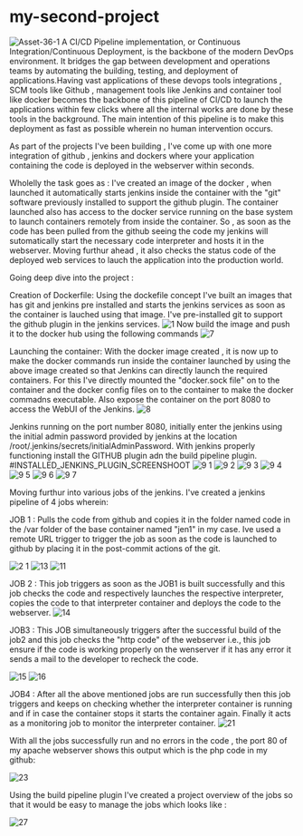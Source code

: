# my-second-project
![Asset-36-1](https://user-images.githubusercontent.com/64473684/85101273-a9292e00-b21f-11ea-9eb2-a05776d88b3f.png)
A CI/CD Pipeline implementation, or Continuous Integration/Continuous Deployment, is the backbone of the modern DevOps environment. It bridges the gap between development and operations teams by automating the building, testing, and deployment of applications.Having vast applications of these devops tools integrations , SCM tools like Github , management tools like Jenkins and container tool like docker becomes the backbone of this pipeline of CI/CD to launch the applications within few clicks where all the internal works are done by these tools in the background. The main intention of this pipeline is to make this deployment as fast as possible wherein no human intervention occurs.

As part of the projects I've been building , I've come up with one more integration of github , jenkins and dockers where your application containing the code is deployed in the webserver within seconds.

Wholelly the task goes as : I've created an image of the docker , when launched it automatically starts jenkins inside the container with the "git" software previously installed to support the github plugin. The container launched also has access to the docker service running on the base system to launch containers remotely from inside the container. So , as soon as the code has been pulled from the github seeing the code my jenkins will sutomatically start the necessary code interpreter and hosts it in the webserver. Moving furthur ahead , it also checks the status code of the deployed web services to lauch the application into the production world.

Going deep dive into the project :

Creation of Dockerfile: Using the dockefile concept I've built an images that has git and jenkins pre installed and starts the jenkins services as soon as the container is lauched using that image. I've pre-installed git to support the github plugin in the jenkins services.
![1](https://user-images.githubusercontent.com/64473684/85101740-c0b4e680-b220-11ea-8d6f-abc29eba6508.PNG)
Now build the image and push it to the docker hub using the following commands
 ![7](https://user-images.githubusercontent.com/64473684/85103398-340c2780-b224-11ea-9c5c-16bae418df0a.PNG)

Launching the container: With the docker image created , it is now up to make the docker commands run inside the container launched by using the above image created so that Jenkins can directly launch the required containers. For this I've directly mounted the "docker.sock file" on to the container and the docker config files on to the container to make the docker commadns executable. Also expose the container on the port 8080 to access the WebUI of the Jenkins.
![8](https://user-images.githubusercontent.com/64473684/85103379-2bb3ec80-b224-11ea-9fb5-5f43c8b6238c.PNG)

Jenkins running on the port number 8080, initially enter the jenkins using the initial admin password provided by jenkins at the location /root/.jenkins/secrets/initialAdminPassword. With jenkins properly functioning install the GITHUB plugin adn the build pipeline plugin.
#INSTALLED_JENKINS_PLUGIN_SCREENSHOOT
![9 1](https://user-images.githubusercontent.com/64473684/85106568-0c1fc280-b22a-11ea-83b9-9807e896f0c3.PNG)
![9 2](https://user-images.githubusercontent.com/64473684/85106584-117d0d00-b22a-11ea-8046-33307f858371.PNG)
![9 3](https://user-images.githubusercontent.com/64473684/85106600-180b8480-b22a-11ea-8e52-98bead54e2b4.PNG)
![9 4](https://user-images.githubusercontent.com/64473684/85106623-20fc5600-b22a-11ea-8cbe-f608c373f51b.PNG)
![9 5](https://user-images.githubusercontent.com/64473684/85106636-28bbfa80-b22a-11ea-83d1-f032e9bb7256.PNG)
![9 6](https://user-images.githubusercontent.com/64473684/85106659-2fe30880-b22a-11ea-9c4e-2738dccc213c.PNG)
![9 7](https://user-images.githubusercontent.com/64473684/85106677-36718000-b22a-11ea-890c-c5a11c5a9023.PNG)

Moving furthur into various jobs of the jenkins. I've created a jenkins pipeline of 4 jobs wherein:

JOB 1 : Pulls the code from github and copies it in the folder named code in the /var folder of the base container named "jen1" in my case. Ive used a remote URL trigger to trigger the job as soon as the code is launched to github by placing it in the post-commit actions of the git.

![2 1](https://user-images.githubusercontent.com/64473684/85108833-062be080-b22e-11ea-8eb2-9225f07566ec.PNG)
![13](https://user-images.githubusercontent.com/64473684/85108902-20fe5500-b22e-11ea-89ae-9df9ec7c307d.PNG)
![11](https://user-images.githubusercontent.com/64473684/85108848-0d52ee80-b22e-11ea-874a-ca8cdc2389d0.PNG)

JOB 2 : This job triggers as soon as the JOB1 is built successfully and this job checks the code and respectively launches the respective interpreter, copies the code to that interpreter container and deploys the code to the webserver.
![14](https://user-images.githubusercontent.com/64473684/85109758-771fc800-b22f-11ea-935e-a274b11729db.PNG)


JOB3 : This JOB simultaneously triggers after the successful build of the job2 and this job checks the "http code" of the webserver i.e., this job ensure if the code is working properly on the wenserver if it has any error it sends a mail to the developer to recheck the code.

![15](https://user-images.githubusercontent.com/64473684/85111952-a421aa00-b232-11ea-98e7-c39cd104239d.PNG)
![16](https://user-images.githubusercontent.com/64473684/85111978-a84dc780-b232-11ea-830b-95a85f0de27d.PNG)

JOB4 : After all the above mentioned jobs are run successfully then this job triggers and keeps on checking whether the interpreter container is running and if in case the container stops it starts the container again. Finally it acts as a monitoring job to monitor the interpreter container.
![21](https://user-images.githubusercontent.com/64473684/85116602-33cb5680-b23b-11ea-9b54-c9bd75b9d797.PNG)


With all the jobs successfully run and no errors in the code , the port 80 of my apache webserver shows this output which is the php code in my github:

![23](https://user-images.githubusercontent.com/64473684/85114722-0c26bf00-b238-11ea-8738-a21f2e006c30.PNG)

Using the build pipeline plugin I've created a project overview of the jobs so that it would be easy to manage the jobs which looks like :

![27](https://user-images.githubusercontent.com/64473684/85118023-58283280-b23d-11ea-9c73-0880c6fe2771.PNG)






